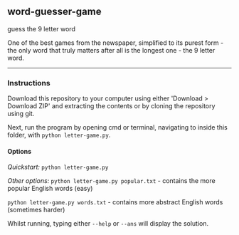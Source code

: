 word-guesser-game
-----------------

guess the 9 letter word

One of the best games from the newspaper, simplified to its purest form -
the only word that truly matters after all is the longest one - the 9 letter word.

--------------------------------------------------

### Instructions
Download this repository to your computer using either
'Download > Download ZIP' and extracting the contents or by cloning the
repository using git.

Next, run the program by opening cmd or terminal, navigating to inside this
folder, with `python letter-game.py`.

#### Options
*Quickstart:* `python letter-game.py`

*Other options:*
`python letter-game.py popular.txt` - contains the more popular English words
(easy)

`python letter-game.py words.txt` - contains more abstract English words
(sometimes harder)

Whilst running, typing either `--help` or `--ans` will display the solution.
